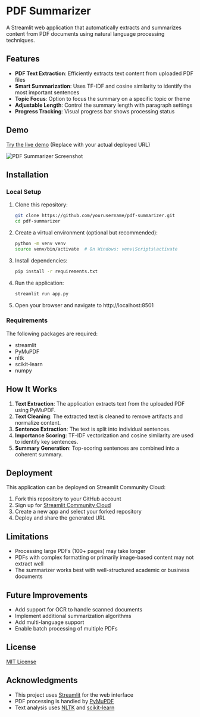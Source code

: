 # PDF Summarizer

A Streamlit web application that automatically extracts and summarizes content from PDF documents using natural language processing techniques.

## Features

- **PDF Text Extraction**: Efficiently extracts text content from uploaded PDF files
- **Smart Summarization**: Uses TF-IDF and cosine similarity to identify the most important sentences
- **Topic Focus**: Option to focus the summary on a specific topic or theme
- **Adjustable Length**: Control the summary length with paragraph settings
- **Progress Tracking**: Visual progress bar shows processing status

## Demo

[Try the live demo](https://your-app-url-here.streamlit.app) (Replace with your actual deployed URL)

![PDF Summarizer Screenshot](https://placeholder-for-screenshot.png)

## Installation

### Local Setup

1. Clone this repository:
   ```bash
   git clone https://github.com/yourusername/pdf-summarizer.git
   cd pdf-summarizer
   ```

2. Create a virtual environment (optional but recommended):
   ```bash
   python -m venv venv
   source venv/bin/activate  # On Windows: venv\Scripts\activate
   ```

3. Install dependencies:
   ```bash
   pip install -r requirements.txt
   ```

4. Run the application:
   ```bash
   streamlit run app.py
   ```

5. Open your browser and navigate to http://localhost:8501

### Requirements

The following packages are required:
- streamlit
- PyMuPDF
- nltk
- scikit-learn
- numpy

## How It Works

1. **Text Extraction**: The application extracts text from the uploaded PDF using PyMuPDF.
2. **Text Cleaning**: The extracted text is cleaned to remove artifacts and normalize content.
3. **Sentence Extraction**: The text is split into individual sentences.
4. **Importance Scoring**: TF-IDF vectorization and cosine similarity are used to identify key sentences.
5. **Summary Generation**: Top-scoring sentences are combined into a coherent summary.

## Deployment

This application can be deployed on Streamlit Community Cloud:

1. Fork this repository to your GitHub account
2. Sign up for [Streamlit Community Cloud](https://streamlit.io/cloud)
3. Create a new app and select your forked repository
4. Deploy and share the generated URL

## Limitations

- Processing large PDFs (100+ pages) may take longer
- PDFs with complex formatting or primarily image-based content may not extract well
- The summarizer works best with well-structured academic or business documents

## Future Improvements

- Add support for OCR to handle scanned documents
- Implement additional summarization algorithms
- Add multi-language support
- Enable batch processing of multiple PDFs

## License

[MIT License](LICENSE)

## Acknowledgments

- This project uses [Streamlit](https://streamlit.io/) for the web interface
- PDF processing is handled by [PyMuPDF](https://pymupdf.readthedocs.io/)
- Text analysis uses [NLTK](https://www.nltk.org/) and [scikit-learn](https://scikit-learn.org/)
